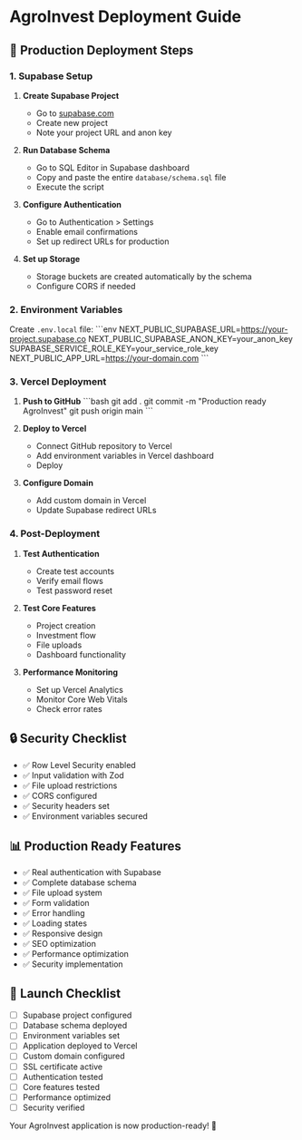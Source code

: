 # AgroInvest Deployment Guide

## 🚀 Production Deployment Steps

### 1. Supabase Setup

1. **Create Supabase Project**
   - Go to [supabase.com](https://supabase.com)
   - Create new project
   - Note your project URL and anon key

2. **Run Database Schema**
   - Go to SQL Editor in Supabase dashboard
   - Copy and paste the entire `database/schema.sql` file
   - Execute the script

3. **Configure Authentication**
   - Go to Authentication > Settings
   - Enable email confirmations
   - Set up redirect URLs for production

4. **Set up Storage**
   - Storage buckets are created automatically by the schema
   - Configure CORS if needed

### 2. Environment Variables

Create `.env.local` file:
\`\`\`env
NEXT_PUBLIC_SUPABASE_URL=https://your-project.supabase.co
NEXT_PUBLIC_SUPABASE_ANON_KEY=your_anon_key
SUPABASE_SERVICE_ROLE_KEY=your_service_role_key
NEXT_PUBLIC_APP_URL=https://your-domain.com
\`\`\`

### 3. Vercel Deployment

1. **Push to GitHub**
   \`\`\`bash
   git add .
   git commit -m "Production ready AgroInvest"
   git push origin main
   \`\`\`

2. **Deploy to Vercel**
   - Connect GitHub repository to Vercel
   - Add environment variables in Vercel dashboard
   - Deploy

3. **Configure Domain**
   - Add custom domain in Vercel
   - Update Supabase redirect URLs

### 4. Post-Deployment

1. **Test Authentication**
   - Create test accounts
   - Verify email flows
   - Test password reset

2. **Test Core Features**
   - Project creation
   - Investment flow
   - File uploads
   - Dashboard functionality

3. **Performance Monitoring**
   - Set up Vercel Analytics
   - Monitor Core Web Vitals
   - Check error rates

## 🔒 Security Checklist

- ✅ Row Level Security enabled
- ✅ Input validation with Zod
- ✅ File upload restrictions
- ✅ CORS configured
- ✅ Security headers set
- ✅ Environment variables secured

## 📊 Production Ready Features

- ✅ Real authentication with Supabase
- ✅ Complete database schema
- ✅ File upload system
- ✅ Form validation
- ✅ Error handling
- ✅ Loading states
- ✅ Responsive design
- ✅ SEO optimization
- ✅ Performance optimization
- ✅ Security implementation

## 🎯 Launch Checklist

- [ ] Supabase project configured
- [ ] Database schema deployed
- [ ] Environment variables set
- [ ] Application deployed to Vercel
- [ ] Custom domain configured
- [ ] SSL certificate active
- [ ] Authentication tested
- [ ] Core features tested
- [ ] Performance optimized
- [ ] Security verified

Your AgroInvest application is now production-ready! 🌾
